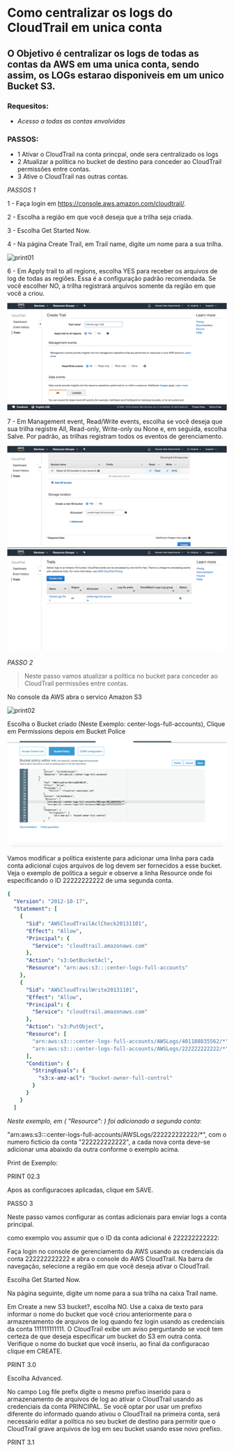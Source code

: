 # Como centralizar os logs do CloudTrail em unica conta 

## O Objetivo é centralizar os logs de todas as contas da AWS em uma unica conta, sendo assim, os LOGs estarao disponiveis em um unico Bucket S3.

### **Requesitos:**

- *Acesso a todas as contas envolvidas*


### **PASSOS:**

* 1 Ativar o CloudTrail na conta princpal, onde sera centralizado os logs
* 2 Atualizar a política no bucket de destino para conceder ao CloudTrail permissões entre contas.
* 3 Ative o CloudTrail nas outras contas.

*PASSOS 1*


1 - Faça login em https://console.aws.amazon.com/cloudtrail/.

2 - Escolha a região em que você deseja que a trilha seja criada.

3 - Escolha Get Started Now.

4 - Na página Create Trail, em Trail name, digite um nome para a sua trilha.

![print01](/prints/1.png)

6 - Em Apply trail to all regions, escolha YES para receber os arquivos de log de todas as regiões. Essa é a configuração padrão recomendada. Se você escolher NO, a trilha registrará arquivos somente da região em que você a criou.

![print01.1](/prints/01.1.png)


7 - Em Management event, Read/Write events, escolha se você deseja que sua trilha registre All, Read-only, Write-only ou None e, em seguida, escolha Salve. Por padrão, as trilhas registram todos os eventos de gerenciamento.

![print01.2](/prints/01.2.png)
![print01.3](/prints/01.3.png)

*PASSO 2*

> Neste passo vamos atualizar a política no bucket para conceder ao CloudTrail permissões entre contas.

No console da AWS abra o servico Amazon S3

![print02](/prints/2.png)

Escolha o Bucket criado (Neste Exemplo: center-logs-full-accounts), Clique em Permissions depois em  Bucket Police

![print02.1](/prints/2.1.png)

Vamos modificar a política existente para adicionar uma linha para cada conta adicional cujos arquivos de log devem ser fornecidos a esse bucket. Veja o exemplo de política a seguir e observe a linha Resource onde foi especificando o ID 22222222222 de uma segunda conta.

```yaml 
{
  "Version": "2012-10-17",
  "Statement": [
    {
      "Sid": "AWSCloudTrailAclCheck20131101",
      "Effect": "Allow",
      "Principal": {
        "Service": "cloudtrail.amazonaws.com"
      },
      "Action": "s3:GetBucketAcl",
      "Resource": "arn:aws:s3:::center-logs-full-accounts"
    },
    {
      "Sid": "AWSCloudTrailWrite20131101",
      "Effect": "Allow",
      "Principal": {
        "Service": "cloudtrail.amazonaws.com"
      },
      "Action": "s3:PutObject",
      "Resource": [
        "arn:aws:s3:::center-logs-full-accounts/AWSLogs/401188835562/*",
        "arn:aws:s3:::center-logs-full-accounts/AWSLogs/222222222222/*"
      ],
      "Condition": { 
        "StringEquals": { 
          "s3:x-amz-acl": "bucket-owner-full-control" 
        }
      }
    }
  ]

```
_Neste exemplo, em ( "Resource": ) foi adicionado a segunda conta:_ 

"arn:aws:s3:::center-logs-full-accounts/AWSLogs/222222222222/*", com o numero ficticio da conta "222222222222", a cada nova conta deve-se adicionar uma abaixdo da outra conforme o exemplo acima.

Print de Exemplo:

PRINT 02.3


Apos as configuracoes aplicadas, clique em SAVE.

PASSO 3 

Neste passo vamos configurar as contas adicionais para enviar logs a conta principal.

como exemplo vou assumir que o ID da conta adicional é 222222222222:


Faça login no console de gerenciamento da AWS usando as credenciais da conta 222222222222 e abra o console do AWS CloudTrail. Na barra de navegação, selecione a região em que você deseja ativar o CloudTrail.

Escolha Get Started Now.

Na página seguinte, digite um nome para a sua trilha na caixa Trail name.

Em Create a new S3 bucket?, escolha NO. Use a caixa de texto para informar o nome do bucket que você criou anteriormente para o armazenamento de arquivos de log quando fez login usando as credenciais da conta 111111111111. O CloudTrail exibe um aviso perguntando se você tem certeza de que deseja especificar um bucket do S3 em outra conta. Verifique o nome do bucket que você inseriu, ao final da configuracao clique em CREATE.

PRINT 3.0

Escolha Advanced.

No campo Log file prefix digite o mesmo prefixo inserido para o armazenamento de arquivos de log ao ativar o CloudTrail usando as credenciais da conta PRINCIPAL. Se você optar por usar um prefixo diferente do informado quando ativou o CloudTrail na primeira conta, será necessário editar a política no seu bucket de destino para permitir que o CloudTrail grave arquivos de log em seu bucket usando esse novo prefixo.

PRINT 3.1



